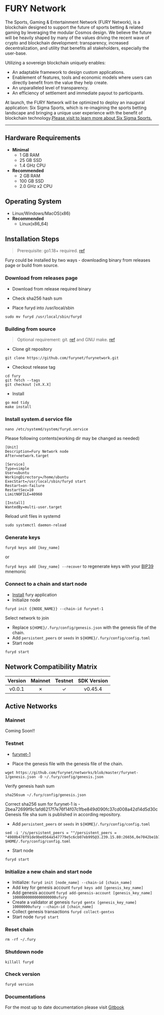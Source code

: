# FURY Network

The Sports, Gaming & Entertainment Network (FURY Network), is a blockchain
designed to support the future of sports betting & related gaming by
leveraging the modular Cosmos design. We believe the future will be heavily shaped by many of the values driving the recent wave of crypto and blockchain development: transparency, increased decentralization, and utility that benefits all stakeholders, especially the user-base.

Utilizing a sovereign blockchain uniquely enables:

- An adaptable framework to design custom applications.
- Enablement of features, tools and economic models where users can directly benefit from the value they help create.
- An unparalleled level of transparency.
- An efficiency of settlement and immediate payout to participants.

At launch, the FURY Network will be optimized to deploy an inaugural application: Six Sigma Sports, which is re-imagining the sports betting landscape and bringing a unique user experience with the benefit of blockchain technology.[Please visit to learn more about Six Sigma Sports.](https://sixsigmasports.io/)

---

## Hardware Requirements

- **Minimal**
  - 1 GB RAM
  - 25 GB SSD
  - 1.4 GHz CPU
- **Recommended**
  - 2 GB RAM
  - 100 GB SSD
  - 2.0 GHz x2 CPU

## Operating System

- Linux/Windows/MacOS(x86)
- **Recommended**
  - Linux(x86_64)

## Installation Steps
>
>Prerequisite: go1.18+ required. [ref](https://golang.org/doc/install)

Fury could be installed by two ways - downloading binary from releases page or build from source.

### Download from releases page

- Download from release required binary

- Check sha256 hash sum

- Place furyd into /usr/local/sbin

```shell
sudo mv furyd /usr/local/sbin/furyd
```

### Building from source
>
>Optional requirement: git. [ref](https://github.com/git/git) and GNU make. [ref](https://www.gnu.org/software/make/manual/html_node/index.html)

- Clone git repository

```shell
git clone https://github.com/furynet/furynetwork.git
```

- Checkout release tag

```shell
cd fury
git fetch --tags
git checkout [vX.X.X]
```

- Install

```shell
go mod tidy
make install
```

### Install system.d service file

```shell
nano /etc/systemd/system/furyd.service
```

Please following contents(working dir may be changed as needed)

```systemd
[Unit]
Description=Fury Network node
After=network.target

[Service]
Type=simple
User=ubuntu
WorkingDirectory=/home/ubuntu
ExecStart=/usr/local/sbin/furyd start
Restart=on-failure
RestartSec=10
LimitNOFILE=40960

[Install]
WantedBy=multi-user.target
```

Reload unit files in systemd

```shell
sudo systemctl daemon-reload
```

### Generate keys

`furyd keys add [key_name]`

or

`furyd keys add [key_name] --recover` to regenerate keys with your [BIP39](https://github.com/bitcoin/bips/tree/master/bip-0039) mnemonic

### Connect to a chain and start node

- [Install](#installation-steps) fury application
- Initialize node

```shell
furyd init {{NODE_NAME}} --chain-id furynet-1
```

Select network to join

- Replace `${HOME}/.fury/config/genesis.json` with the genesis file of the chain.
- Add `persistent_peers` or `seeds` in `${HOME}/.fury/config/config.toml`
- Start node

```shell
furyd start
```

## Network Compatibility Matrix

| Version | Mainnet | Testnet | SDK Version |
|:-------:|:-------:|:-------:|:-----------:|
|  v0.0.1 |    ✗    |    ✓    |   v0.45.4   |

## Active Networks

### Mainnet

Coming Soon!!

### Testnet

- [furynet-1](https://github.com/furynet/networks/furynet-1)

- Place the genesis file  with the genesis file of the chain.

```shell
wget https://github.com/furynet/networks/blob/master/furynet-1/genesis.json -O ~/.fury/config/genesis.json
```

Verify genesis hash sum

```shell
sha256sum ~/.fury/config/genesis.json
```

Correct sha256 sum for furynet-1 is - 2bea72699f9c1afd6217f7e76f14f07c1fbe849d090fc37cd008a42d14d5d30c
Genesis file sha sum is published in according repository.

- Add `persistent_peers` or `seeds` in `${HOME}/.fury/config/config.toml`

```shell
sed -i '/s/persistent_peers = ""/persistent_peers = "4980b478f91de9be0564a547779e5c6cb07eb995@3.239.15.80:26656,0e7042be1b77707aaf0597bb804da90d3a606c08@3.88.40.53:26656/g' $HOME/.fury/config/config.toml
```

- Start node

```shell
furyd start
```

### Initialize a new chain and start node

- Initialize: `furyd init [node_name] --chain-id [chain_name]`
- Add key for genesis account `furyd keys add [genesis_key_name]`
- Add genesis account `furyd add-genesis-account [genesis_key_name] 10000000000000000000ufury`
- Create a validator at genesis `furyd gentx [genesis_key_name] 10000000ufury --chain-id [chain_name]`
- Collect genesis transactions `furyd collect-gentxs`
- Start node `furyd start`

### Reset chain

```shell
rm -rf ~/.fury
```

### Shutdown node

```shell
killall furyd
```

### Check version

```shell
furyd version
```

### Documentations

For the most up to date documentation please visit [Gitbook](https://six-sigma-sports.gitbook.io/documentation/)
